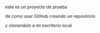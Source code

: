 este es un proyecto de prueba

de como usar GitHub creando un repositorio

y clonandolo a mi escritorio local
